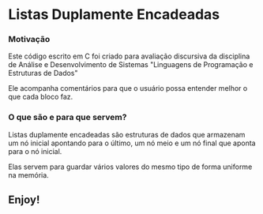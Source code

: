 <h1> Listas Duplamente Encadeadas </h1>

<h3>Motivação</h3>
<p>Este código escrito em C foi criado para avaliação discursiva da disciplina de Análise e Desenvolvimento de Sistemas "Linguagens de Programação e Estruturas de Dados"</p>

<p>Ele acompanha comentários para que o usuário possa entender melhor o que cada bloco faz.</p>

<h3>O que são e para que servem?</h3>
<p>Listas duplamente encadeadas são estruturas de dados que armazenam um nó inicial apontando para o último, um nó meio e um nó final que aponta para o nó inicial. </p>
<p>Elas servem para guardar vários valores do mesmo tipo de forma uniforme na memória.</p>

<h2>Enjoy!</h2>